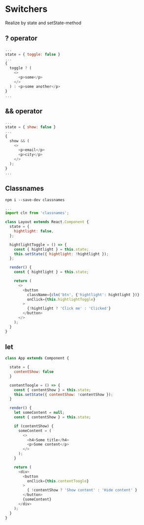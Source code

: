 # Switchers
Realize by state and setState-method

## ? operator
```js
...
state = { toggle: false }
...
{ 
  toggle ? (
    <>
      <p>some</p>
    </> 
  ) : <p>some another</p>
}
...
```

## && operator
```js
...
state = { show: false }
...
{ 
  show && (
    <>
      <p>email</p>
      <p>city</p>
    </>
  );
}
...
```

## Classnames
``` npm i --save-dev classnames ```
```js
...
import cln from 'classnames';

class Layout extends React.Component {
  state = {
    hightlight: false,
  };

  hightlightToggle = () => {
    const { hightlight } = this.state;
    this.setState({ hightlight: !hightlight });
  };

  render() {
    const { hightlight } = this.state;

    return (
      <>
        <button 
          className={cln('btn', {'hightlight': hightlight })}
          onClick={this.hightlightToggle}
        >
          {!hightlight ? 'Click me' : 'Clicked'}
        </button>
      </>
    );
  }
}
```

## let
```js
class App extends Component {

  state = {
    contentShow: false
  }

  contentToogle = () => {
    const { contentShow } = this.state;
    this.setState({ contentShow: !contentShow });
  }

  render() {
    let someContent = null;
    const { contentShow } = this.state;

    if (contentShow) {
      someContent = (
        <>
          <h4>Some title</h4>
          <p>Some content</p>
        </>
      );
    }

    return (
      <div>
        <button 
          onClick={this.contentToogle}
        >
          { !contentShow ? 'Show content' : 'Hide content' } 
        </button>
        {someContent}
      </div>
    );
  }
}
```
